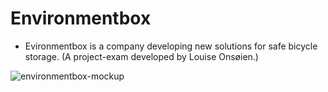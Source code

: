 # Environmentbox 
- Evironmentbox is a company developing new solutions for safe bicycle storage. (A project-exam developed by Louise Onsøien.)

![environmentbox-mockup](https://user-images.githubusercontent.com/79151322/209818322-001b84d8-e7a7-4113-a327-34945913b796.jpg)
